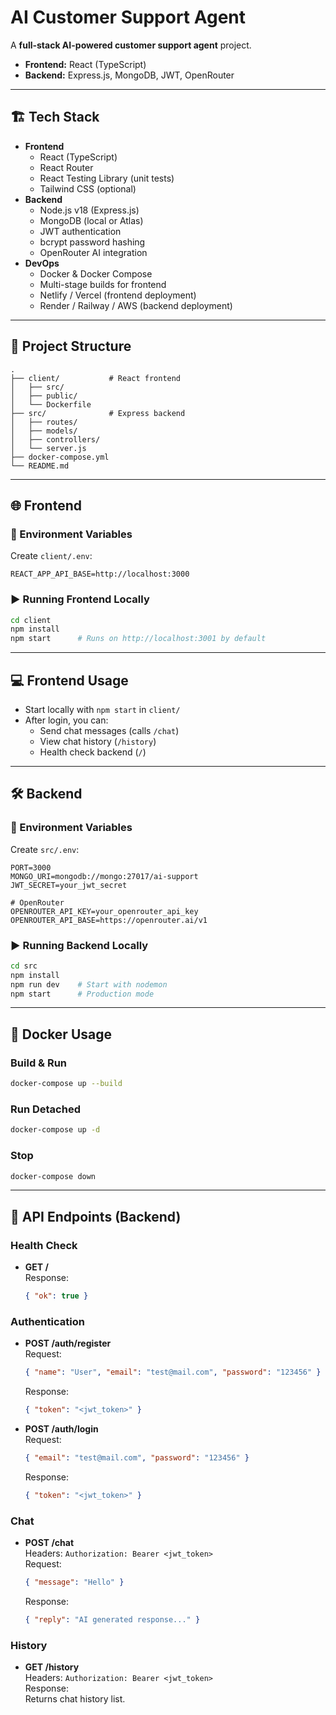 # AI Customer Support Agent

A **full-stack AI-powered customer support agent** project.

- **Frontend:** React (TypeScript)
- **Backend:** Express.js, MongoDB, JWT, OpenRouter

---

## 🏗️ Tech Stack

- **Frontend**
  - React (TypeScript)
  - React Router
  - React Testing Library (unit tests)
  - Tailwind CSS (optional)
- **Backend**
  - Node.js v18 (Express.js)
  - MongoDB (local or Atlas)
  - JWT authentication
  - bcrypt password hashing
  - OpenRouter AI integration
- **DevOps**
  - Docker & Docker Compose
  - Multi-stage builds for frontend
  - Netlify / Vercel (frontend deployment)
  - Render / Railway / AWS (backend deployment)

---

## 📁 Project Structure

```
.
├── client/           # React frontend
│   ├── src/
│   ├── public/
│   └── Dockerfile
├── src/              # Express backend
│   ├── routes/
│   ├── models/
│   ├── controllers/
│   └── server.js
├── docker-compose.yml
└── README.md
```

---

## 🌐 Frontend

### 🔑 Environment Variables

Create `client/.env`:

```env
REACT_APP_API_BASE=http://localhost:3000
```

### ▶️ Running Frontend Locally

```sh
cd client
npm install
npm start      # Runs on http://localhost:3001 by default
```

---

## 💻 Frontend Usage

- Start locally with `npm start` in `client/`
- After login, you can:
  - Send chat messages (calls `/chat`)
  - View chat history (`/history`)
  - Health check backend (`/`)

---

## 🛠️ Backend

### 🔑 Environment Variables

Create `src/.env`:

```env
PORT=3000
MONGO_URI=mongodb://mongo:27017/ai-support
JWT_SECRET=your_jwt_secret

# OpenRouter
OPENROUTER_API_KEY=your_openrouter_api_key
OPENROUTER_API_BASE=https://openrouter.ai/v1
```

### ▶️ Running Backend Locally

```sh
cd src
npm install
npm run dev    # Start with nodemon
npm start      # Production mode
```

---

## 🐳 Docker Usage

### Build & Run

```sh
docker-compose up --build
```

### Run Detached

```sh
docker-compose up -d
```

### Stop

```sh
docker-compose down
```

---

## 📡 API Endpoints (Backend)

### Health Check

- **GET /**  
  Response:  
  ```json
  { "ok": true }
  ```

### Authentication

- **POST /auth/register**  
  Request:  
  ```json
  { "name": "User", "email": "test@mail.com", "password": "123456" }
  ```
  Response:  
  ```json
  { "token": "<jwt_token>" }
  ```

- **POST /auth/login**  
  Request:  
  ```json
  { "email": "test@mail.com", "password": "123456" }
  ```
  Response:  
  ```json
  { "token": "<jwt_token>" }
  ```

### Chat

- **POST /chat**  
  Headers: `Authorization: Bearer <jwt_token>`  
  Request:  
  ```json
  { "message": "Hello" }
  ```
  Response:  
  ```json
  { "reply": "AI generated response..." }
  ```

### History

- **GET /history**  
  Headers: `Authorization: Bearer <jwt_token>`  
  Response:  
  Returns chat history list.


